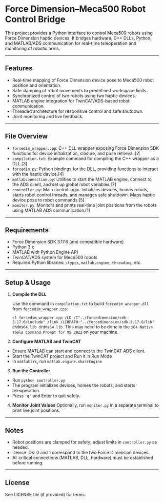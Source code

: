# Force Dimension–Meca500 Robot Control Bridge

This project provides a Python interface to control Meca500 robots using Force Dimension haptic devices. It bridges hardware, C++ DLLs, Python, and MATLAB/ADS communication for real-time teleoperation and monitoring of robotic arms.

---

## Features

- Real-time mapping of Force Dimension device pose to Meca500 robot position and orientation.
- Safe clamping of robot movements to predefined workspace limits.
- Synchronized control of two robots using two haptic devices.
- MATLAB engine integration for TwinCAT/ADS-based robot communication.
- Threaded architecture for responsive control and safe shutdown.
- Joint monitoring and live feedback.

---

## File Overview

- `forcedim_wrapper.cpp`: C++ DLL wrapper exposing Force Dimension SDK functions for device initialization, closure, and pose retrieval.[2]
- `compilation.txt`: Example command for compiling the C++ wrapper as a DLL.[3]
- `forcedim.py`: Python bindings for the DLL, providing functions to interact with the haptic device.[4]
- `matlabconnection.py`: Utilities to start the MATLAB engine, connect to the ADS client, and set up global robot variables.[7]
- `controller.py`: Main control logic. Initializes devices, homes robots, starts robot control threads, and manages safe shutdown. Maps haptic device pose to robot commands.[5]
- `monitor.py`: Monitors and prints real-time joint positions from the robots using MATLAB ADS communication.[1]

---

## Requirements

- Force Dimension SDK 3.17.6 (and compatible hardware)
- Python 3.x
- MATLAB with Python Engine API
- TwinCAT/ADS system for Meca500 robots
- Required Python libraries: `ctypes`, `matlab.engine`, `threading`, etc.

---

## Setup & Usage

1. **Compile the DLL**

   Use the command in `compilation.txt` to build `forcedim_wrapper.dll` from `forcedim_wrapper.cpp`: 

   `cl forcedim_wrapper.cpp /LD /I"../forcedimension/sdk-3.17.6/include" /link /LIBPATH:"../forcedimension/sdk-3.17.6/lib" dhdms64.lib drdms64.lib`. This may need to be done in the `x64 Native Tools Command Prompt for VS 2022` on your machine.

2. **Configure MATLAB and TwinCAT**
- Ensure MATLAB can start and connect to the TwinCAT ADS client.
- Start the TwinCAT project and Run it in Run Mode
- In `matlabsrc`, run `matlab.engine.shareEngine`

3. **Run the Controller**
- Run `python controller.py`
- The program initializes devices, homes the robots, and starts teleoperation.
- Press `'q'` and Enter to quit safely.

4. **Monitor Joint Values**
Optionally, run `monitor.py` in a separate terminal to print live joint positions.

---

## Notes

- Robot positions are clamped for safety; adjust limits in `controller.py` as needed.
- Device IDs: 0 and 1 correspond to the two Force Dimension devices.
- All critical connections (MATLAB, DLL, hardware) must be established before running.

---

## License

See LICENSE file (if provided) for terms.
